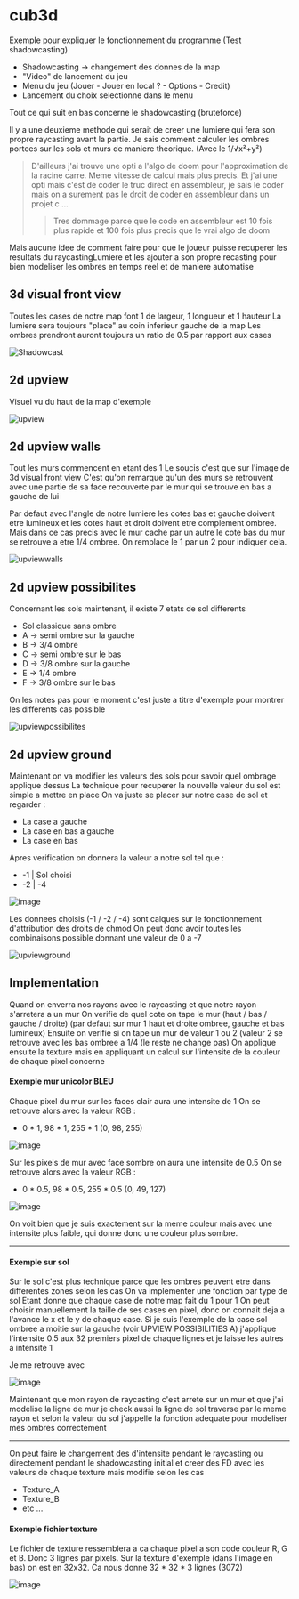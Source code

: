 # cub3d

Exemple pour expliquer le fonctionnement du programme (Test shadowcasting)
- Shadowcasting -> changement des donnes de la map
- "Video" de lancement du jeu
- Menu du jeu (Jouer - Jouer en local ? - Options - Credit)
- Lancement du choix selectionne dans le menu

Tout ce qui suit en bas concerne le shadowcasting (bruteforce)

Il y a une deuxieme methode qui serait de creer une lumiere qui fera son propre raycasting avant la partie.
Je sais comment calculer les ombres portees sur les sols et murs de maniere theorique.
(Avec le 1/√x²+y²)
> D'ailleurs j'ai trouve une opti a l'algo de doom pour l'approximation de la racine carre.
Meme vitesse de calcul mais plus precis.
Et j'ai une opti mais c'est de coder le truc direct en assembleur, je sais le coder
mais on a surement pas le droit de coder en assembleur dans un projet c ...
>> Tres dommage parce que le code en assembleur est 10 fois plus rapide et 100 fois plus precis que le vrai algo de doom

Mais aucune idee de comment faire pour que le joueur puisse recuperer les resultats du raycastingLumiere et
les ajouter a son propre recasting pour bien modeliser les ombres en temps reel et de maniere automatise

## 3d visual front view

Toutes les cases de notre map font 1 de largeur, 1 longueur et 1 hauteur
La lumiere sera toujours "place" au coin inferieur gauche de la map
Les ombres prendront auront toujours un ratio de 0.5 par rapport aux cases

![Shadowcast](https://user-images.githubusercontent.com/59654989/161366776-bbd7334f-4beb-4127-8500-6eedc2a9808c.png)

## 2d upview

Visuel vu du haut de la map d'exemple

![upview](https://user-images.githubusercontent.com/59654989/161366904-b528fea2-bc7f-425f-a3bb-c81396023b60.png)

## 2d upview walls

Tout les murs commencent en etant des 1
Le soucis c'est que sur l'image de 3d visual front view
C'est qu'on remarque qu'un des murs se retrouvent avec une partie de sa face
recouverte par le mur qui se trouve en bas a gauche de lui

Par defaut avec l'angle de notre lumiere les cotes bas et gauche doivent etre lumineux
et les cotes haut et droit doivent etre complement ombree.
Mais dans ce cas precis avec le mur cache par un autre le cote bas du mur se retrouve a etre
1/4 ombree. On remplace le 1 par un 2 pour indiquer cela.

![upviewwalls](https://user-images.githubusercontent.com/59654989/161366913-3babb6cc-e52d-41a0-bab5-c519f4ea4414.png)

## 2d upview possibilites

Concernant les sols maintenant, il existe 7 etats de sol differents 

- Sol classique sans ombre
- A -> semi ombre sur la gauche
- B -> 3/4 ombre
- C -> semi ombre sur le bas
- D -> 3/8 ombre sur la gauche
- E -> 1/4 ombre
- F -> 3/8 ombre sur le bas

On les notes pas pour le moment c'est juste a titre d'exemple pour montrer les differents cas possible

![upviewpossibilites](https://user-images.githubusercontent.com/59654989/161367419-76ea6a7e-6fb7-4c1b-9b6a-72abe66bca6f.png)

## 2d upview ground

Maintenant on va modifier les valeurs des sols pour savoir quel ombrage applique dessus
La technique pour recuperer la nouvelle valeur du sol est simple a mettre en place
On va juste se placer sur notre case de sol et regarder :
- La case a gauche
- La case en bas a gauche
- La case en bas

Apres verification on donnera la valeur a notre sol tel que :
- -1 | Sol choisi
- -2 | -4
 
![image](https://user-images.githubusercontent.com/59654989/161367719-1fdddb3f-572e-4c36-a7cf-f787bf110a9f.png)

Les donnees choisis (-1 / -2 / -4) sont calques sur le fonctionnement d'attribution des droits de chmod
On peut donc avoir toutes les combinaisons possible donnant une valeur de 0 a -7

![upviewground](https://user-images.githubusercontent.com/59654989/161367816-47056c3e-d5a4-44b7-a623-bb370682466c.png)

## Implementation

Quand on enverra nos rayons avec le raycasting et que notre rayon s'arretera a un mur
On verifie de quel cote on tape le mur (haut / bas / gauche / droite)
(par defaut sur mur 1 haut et droite ombree, gauche et bas lumineux)
Ensuite on verifie si on tape un mur de valeur 1 ou 2
(valeur 2 se retrouve avec les bas ombree a 1/4 (le reste ne change pas)
On applique ensuite la texture mais en appliquant un calcul sur l'intensite de la couleur de chaque pixel concerne

#### Exemple mur unicolor BLEU
Chaque pixel du mur sur les faces clair aura une intensite de 1
On se retrouve alors avec la valeur RGB : 
- 0 * 1, 98 * 1, 255 * 1 (0, 98, 255)

![image](https://user-images.githubusercontent.com/59654989/161368079-a1b61e6e-6cbf-4a69-8cda-3ecd71c15b1b.png)

Sur les pixels de mur avec face sombre on aura une intensite de 0.5
On se retrouve alors avec la valeur RGB : 
- 0 * 0.5, 98 * 0.5, 255 * 0.5 (0, 49, 127)

![image](https://user-images.githubusercontent.com/59654989/161368181-6f99a2d8-57bf-410c-befa-3414e442bbab.png)

On voit bien que je suis exactement sur la meme couleur mais avec une intensite plus faible, qui donne donc
une couleur plus sombre.
______________________________

#### Exemple sur sol

Sur le sol c'est plus technique parce que les ombres peuvent etre dans differentes zones selon les cas
On va implementer une fonction par type de sol
Etant donne que chaque case de notre map fait du 1 pour 1
On peut choisir manuellement la taille de ses cases en pixel, donc on connait deja a l'avance le x et le y
de chaque case.
Si je suis l'exemple de la case sol ombree a moitie sur la gauche (voir UPVIEW POSSIBILITIES A)
j'applique l'intensite 0.5 aux 32 premiers pixel de chaque lignes et je laisse les autres a intensite 1

Je me retrouve avec 

![image](https://user-images.githubusercontent.com/59654989/161368378-aba5d5d5-af50-435a-92ea-9e8d9886597c.png)

Maintenant que mon rayon de raycasting c'est arrete sur un mur et que j'ai modelise la ligne de mur
je check aussi la ligne de sol traverse par le meme rayon et selon la valeur du sol j'appelle la fonction adequate
pour modeliser mes ombres correctement

_____________________________

On peut faire le changement des d'intensite pendant le raycasting ou directement pendant le shadowcasting initial
et creer des FD avec les valeurs de chaque texture mais modifie selon les cas
- Texture_A
- Texture_B
- etc ...

#### Exemple fichier texture

Le fichier de texture ressemblera a ca
chaque pixel a son code couleur R, G et B.
Donc 3 lignes par pixels.
Sur la texture d'exemple (dans l'image en bas) on est en 32x32.
Ca nous donne 32 * 32 * 3 lignes (3072)

![image](https://user-images.githubusercontent.com/59654989/161369556-1c6fcea8-4e7a-4fd9-9aae-f5318d576b37.png)

